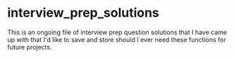 # interview_prep_solutions
This is an ongoing file of interview prep question solutions that I have came up with that I'd like to save and store should I ever need these functions for future projects.
